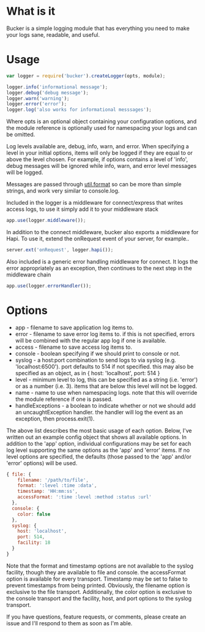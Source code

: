 What is it
==========

Bucker is a simple logging module that has everything you need to make your logs sane, readable, and useful.


Usage
=====

```javascript
var logger = require('bucker').createLogger(opts, module);

logger.info('informational message');
logger.debug('debug message');
logger.warn('warning');
logger.error('error');
logger.log('also works for informational messsages');
```

Where opts is an optional object containing your configuration options, and the module reference is optionally used for namespacing your logs and can be omitted.

Log levels available are, debug, info, warn, and error. When specifying a level in your initial options, items will only be logged if they are equal to or above the level chosen. For example, if options contains a level of 'info', debug messages will be ignored while info, warn, and error level messages will be logged.

Messages are passed through [util.format](http://nodejs.org/api/util.html#util_util_format_format) so can be more than simple strings, and work very similar to console.log.

Included in the logger is a middleware for connect/express that writes access logs, to use it simply add it to your middleware stack

```javascript
app.use(logger.middleware());
```

In addition to the connect middleware, bucker also exports a middleware for Hapi. To use it, extend the onRequest event of your server, for example..

```javascript
server.ext('onRequest', logger.hapi());
```

Also included is a generic error handling middleware for connect. It logs the error appropriately as an exception, then continues to the next step in the middleware chain

```javascript
app.use(logger.errorHandler());
```


Options
=======

* app - filename to save application log items to.
* error - filename to save error log items to. if this is not specified, errors will be combined with the regular app log if one is available.
* access - filename to save access log items to.
* console - boolean specifying if we should print to console or not.
* syslog - a host:port combination to send logs to via syslog (e.g. 'localhost:6500'). port defaults to 514 if not specified. this may also be specified as an object, as in { host: 'localhost', port: 514 }
* level - minimum level to log, this can be specified as a string (i.e. 'error') or as a number (i.e. 3). items that are below this level will not be logged.
* name - name to use when namespacing logs. note that this will override the module reference if one is passed.
* handleExceptions - a boolean to indicate whether or not we should add an uncaughtException handler. the handler will log the event as an exception, then process.exit(1).


The above list describes the most basic usage of each option. Below, I've written out an example config object that shows all available options.
In addition to the 'app' option, individual configurations may be set for each log level supporting the same options as the 'app' and 'error' items. If no level options are specified, the defaults (those passed to the 'app' and/or 'error' options) will be used.

```javascript
{ file: {
    filename: '/path/to/file',
    format: ':level :time :data',
    timestamp: 'HH:mm:ss',
    accessFormat: ':time :level :method :status :url'
  },
  console: {
    color: false
  },
  syslog: {
    host: 'localhost',
    port: 514,
    facility: 18
  }
}
```

Note that the format and timestamp options are not available to the syslog facility, though they are available to file and console. the accessFormat option is available for every transport. Timestamp may be set to false to prevent timestamps from being printed. Obviously, the filename option is exclusive to the file transport. Additionally, the color option is exclusive to the console transport and the facility, host, and port options to the syslog transport.

If you have questions, feature requests, or comments, please create an issue and I'll respond to them as soon as I'm able.
